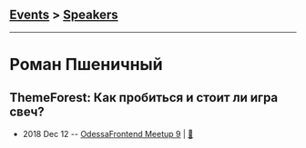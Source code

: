 ## [Events](../README.md) > [Speakers](../speakers.md)
---

# Роман Пшеничный

## ThemeForest: Как пробиться и стоит ли игра свеч?
- 2018 Dec 12 -- [OdessaFrontend Meetup 9](https://youtu.be/2hXgLQ2MloA)  | [:notebook:](https://www.slideshare.net/odessafrontend/themeforest-odessafrontend-meetup-9)  
